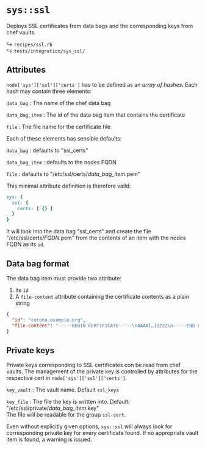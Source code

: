 # `sys::ssl`

Deploys SSL certificates from data bags
and the corresponding keys from chef vaults.

↪ `recipes/ssl.rb`  
↪ `tests/integration/sys_ssl/`  

## Attributes

`node['sys']['ssl']['certs']` has to be defined as an *array of hashes*.
Each hash may contain three elements:

`data_bag`
: The name of the chef data bag

`data_bag_item`
: The id of the data bag item that contains the certificate

`file`
: The file name for the certificate file

Each of these elements has sensible defaults:

`data_bag`
: defaults to "ssl_certs"

`data_bag_item`
: defaults to the nodes FQDN

`file`
: defaults to "/etc/ssl/certs/*data_bag_item*.pem"

This minimal attribute definition is therefore vaild:

~~~ ruby
sys: {
  ssl: {
    certs: [ {} ]
  }
}
~~~

It will look into the data bag "ssl_certs" and create
the file "/etc/ssl/certs/*FQDN*.pem" from the contents
of an item with the nodes FQDN as its `id`.

## Data bag format

The data bag item must provide two attribute:

1. Its `id`
2. A `file-content` attribute containing the certificate contents as a plain string

~~~ json
{
  "id": "corona.example.org",
  "file-content": "-----BEGIN CERTIFICATE-----\nAAAA[…]ZZZZ\n-----END CERTIFICATE-----"
}
~~~

## Private keys

Private keys corresponding to SSL certificates con be read from chef vaults.
The management of the private key is controlled by attributes for the respective
cert in `node['sys']['ssl']['certs']`.

 `key_vault`
 : The vault name. Default  `ssl_keys`

`key_file`
: The file the key is written into. Default: "/etc/ssl/private/*data_bag_item*.key"  
  The file will be readable for the group `ssl-cert`.

Even without explicitly given options, `sys::ssl` will always look for
corresponding private key for every certificate found.
If no appropriate vault item is found, a warning is issued.
